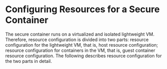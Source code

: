 # Configuring Resources for a Secure Container<a name="EN-US_TOPIC_0184808174"></a>

The secure container runs on a virtualized and isolated lightweight VM. Therefore, resource configuration is divided into two parts: resource configuration for the lightweight VM, that is, host resource configuration; resource configuration for containers in the VM, that is, guest container resource configuration. The following describes resource configuration for the two parts in detail.



